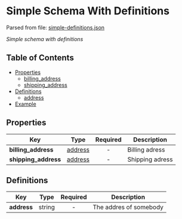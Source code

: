 # __Simple Schema With Definitions__
Parsed from file: [simple-definitions.json](https://github.com/McCastles/JMC/blob/master/examples/simple/simple-definitions.json)

_Simple schema with definitions_
## Table of Contents
* [Properties](#properties)
	* [billing_address](#properties)
	* [shipping_address](#properties)
* [Definitions](#definitions)
	* [address](#definitions)
* [Example](#example)
## __Properties__

|Key|Type|Required|Description|
|-|:-:|:-:|-|
|__billing_address__|[address](#definitions)|-|Billing adress|
|__shipping_address__|[address](#definitions)|-|Shipping adress|
## __Definitions__

|Key|Type|Required|Description|
|-|:-:|:-:|-|
|__address__|string|-|The addres of somebody|